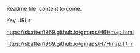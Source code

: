 Readme file, content to come.

Key URLs:

https://sbatten1969.github.io/gmaps/H6Hmap.html

https://sbatten1969.github.io/gmaps/H7Hmap.html
